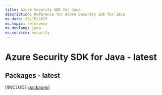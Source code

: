 ```yaml
---
title: Azure Security SDK for Java
description: Reference for Azure Security SDK for Java
ms.date: 08/15/2025
ms.topic: reference
ms.devlang: java
ms.service: security
---
```

# Azure Security SDK for Java - latest
## Packages - latest
[!INCLUDE [packages](security-index.md)]